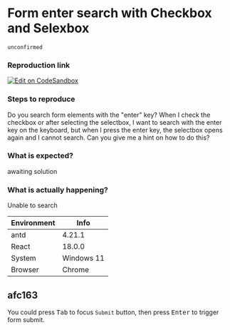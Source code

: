 # Form enter search with Checkbox and Selexbox

`unconfirmed`

### Reproduction link

[![Edit on CodeSandbox](https://codesandbox.io/static/img/play-codesandbox.svg)](https://codesandbox.io/s/antd-reproduction-template-forked-vdlbr8?file=/src/App.js:0-1131)

### Steps to reproduce

Do you search form elements with the "enter" key? When I check the checkbox or after selecting the selectbox, I want to search with the enter key on the keyboard, but when I press the enter key, the selectbox opens again and I cannot search. Can you give me a hint on how to do this?

### What is expected?

awaiting solution

### What is actually happening?

Unable to search

| Environment | Info       |
| ----------- | ---------- |
| antd        | 4.21.1     |
| React       | 18.0.0     |
| System      | Windows 11 |
| Browser     | Chrome     |

<!-- generated by ant-design-issue-helper. DO NOT REMOVE -->

## afc163

You could press <kbd>Tab</kbd> to focus `Submit` button, then press <kbd>Enter</kbd> to trigger form submit.

